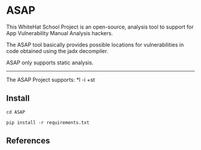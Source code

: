 # ASAP
This WhiteHat School Project is an open-source, analysis tool to support for App Vulnerability Manual Analysis hackers. 

The ASAP tool basically provides possible locations for vulnerabilities in code obtained using the jadx decompiler. 

ASAP only supports static analysis. 

---
The ASAP Project supports: 
*l
-i
+st

## Install

```
cd ASAP
```

```
pip install -r requirements.txt
```

## References
